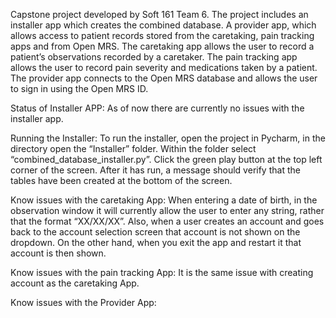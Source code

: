 Capstone project developed by Soft 161 Team 6.   The project includes an installer app which creates the combined database.  A provider app, which allows access to patient records stored from the caretaking, pain tracking apps and from Open MRS.
The caretaking app allows the user to record a patient’s observations recorded by a caretaker.  The pain tracking app allows the user to record pain severity and medications taken by a patient.   The provider app connects to the Open MRS database
and allows the user to sign in using the Open MRS ID.



Status of Installer APP:  As of now there are currently no issues with the installer app.



Running the Installer:  To run the installer, open the project in Pycharm, in the directory open the “Installer” folder.  Within the folder select “combined_database_installer.py”.  Click the green play button at the top left corner of the screen.  After it has run, a message should verify that the tables have been created at the bottom of the screen.



Know issues with the caretaking App: When entering a date of birth, in the observation window it will currently allow the user to enter any string, rather that the format “XX/XX/XX”.   Also, when a user creates an account and goes back to the account selection screen that account is not shown on the dropdown.  On the other hand, when you exit the app and restart it that account is then shown.



Know issues with the pain tracking App:  It is the same issue with creating account as the caretaking App.



Know issues with the Provider App:  

